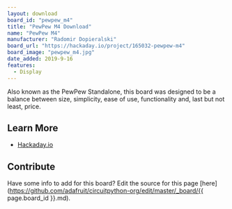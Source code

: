 ```yaml
---
layout: download
board_id: "pewpew_m4"
title: "PewPew M4 Download"
name: "PewPew M4"
manufacturer: "Radomir Dopieralski"
board_url: "https://hackaday.io/project/165032-pewpew-m4"
board_image: "pewpew_m4.jpg"
date_added: 2019-9-16
features:
  - Display
---
```


Also known as the PewPew Standalone, this board was designed to 
be a balance between size, simplicity, ease of use, functionality and,
last but not least, price.

## Learn More
* [Hackaday.io](https://hackaday.io/project/165032-pewpew-m4)

## Contribute

Have some info to add for this board? Edit the source for this page [here](https://github.com/adafruit/circuitpython-org/edit/master/_board/{{ page.board_id }}.md).
